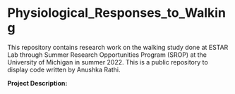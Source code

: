 # Physiological_Responses_to_Walking

This repository contains research work on the walking study done at ESTAR Lab through Summer Research Opportunities Program (SROP) at the University of Michigan in summer 2022. This is a public repository to display code written by Anushka Rathi.

<strong>Project Description: </strong>	

